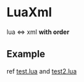 # LuaXml
lua <=> xml **with order**

## Example
ref [test.lua](test.lua) and [test2.lua](test2.lua)
